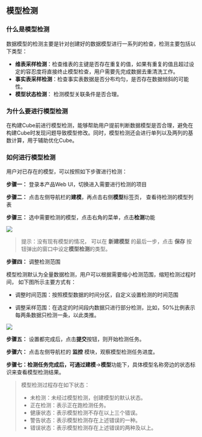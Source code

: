 ## 模型检测

### 什么是模型检测

数据模型的检测主要是针对创建好的数据模型进行一系列的检查，检测主要包括以下类型：

- **维表采样检测**：检查维表的主键是否存在重复的值，如果有重复的值且超过设定的容忍度将直接终止模型检查，用户需要先完成数据去重清洗工作。
- **事实表采样检测**：检查事实表数据是否分布均匀，是否存在数据倾斜的可能性。
- **模型状态检测**： 检测模型关联条件是否合理。


### 为什么要进行模型检测

在构建Cube前进行模型检测，能够帮助用户提前判断数据模型是否合理，避免在构建Cube时发现问题导致模型修改。同时，模型检测还会进行单列以及两列的基数计算，用于辅助优化Cube。


### 如何进行模型检测

用户对已存在的模型，可以按照如下步骤进行检测：

**步骤一：** 登录本产品Web UI，切换进入需要进行检测的项目

**步骤二：** 点击左侧导航栏的**建模**，再点击右侧**模型**标签页， 查看待检测的模型列表

**步骤三：** 选中需要检测的模型，点击右角的菜单，点击**检测**功能

![](images/model_check/24_model_diagnose_2.png)



> 提示：没有现有模型的情况， 可以在 **新建模型** 的最后一步，点击 **保存** 按钮弹出的窗口中设定**模型检测**的类型。


**步骤四：** 调整检测范围

模型检测默认为全量数据检测，用户可以根据需要缩小检测范围，缩短检测过程时间， 如下图所示主要方式有：

- 调整时间范围：按照模型数据的时间分区，自定义设置检测的时间范围

- 调整采样范围：在选定的时间段内数据只进行部分检测，比如，50%比例表示每两条数据只检测一条，以此类推。


![](images/model_check/25_model_check.png)

**步骤五：** 设置都完成后，点击**提交**按钮，则开始检测任务。

**步骤六：** 点击左侧导航栏的 **监控** 模块，观察模型检测任务进度。

**步骤七：**检测任务完成后，可通过**建模**->**模型**功能下，具体模型名称旁边的状态标识来查看模型检测结果。


> 模型检测过程存在如下状态：
>
> - 未检测：未经过模型检测，创建模型的默认状态。
> - 正在检测：表示正在跑检测任务。
> - 健康状态：表示模型检测不存在以上三个错误。
> - 警告状态：表示模型检测存在上述错误的一种。
> - 错误状态：表示模型检测存在上述错误的两种及以上。
